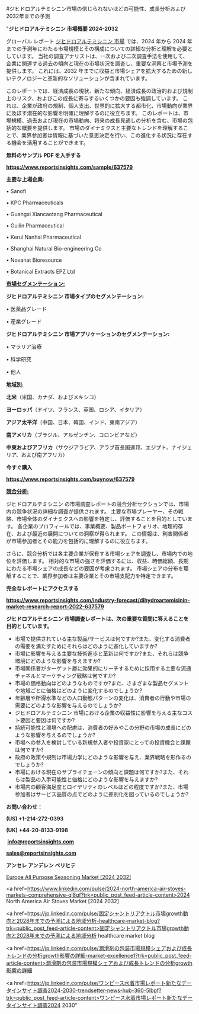 #ジヒドロアルテミシニン市場の信じられないほどの可能性、成長分析および2032年までの予測

"<strong>ジヒドロアルテミシニン 市場概要 2024-2032</strong>

グローバル レポート <a href=https://www.reportsinsights.com/sample/637579>ジヒドロアルテミシニン 市場</a> では、2024 年から 2024 年までの予測年にわたる市場規模とその構成についての詳細な分析と理解を必要としています。 当社の調査アナリストは、一次および二次調査手法を使用して、企業に関連する過去の傾向と現在の市場状況を調査し、重要な洞察と市場予測を提供します。 これには、2032 年までに収益と市場シェアを拡大​​するための新しいテクノロジーと革新的なソリューションが含まれています。

このレポートでは、経済成長の現状、新たな傾向、経済成長の政治的および規制上のリスク、およびこの成長に寄与するいくつかの要因も強調しています。 これは、企業が政府の規制、個人支出、世界的に拡大する都市化、市場動向が業界に及ぼす潜在的な影響を明確に理解するのに役立ちます。 このレポートは、市場規模、過去および現在の市場動向、将来の成長見通しの分析を含む、市場の包括的な概要を提供します。 市場のダイナミクスと主要なトレンドを理解することで、業界参加者は情報に基づいた意思決定を行い、この進化する状況に存在する機会を活用することができます。

<strong><b>無料のサンプル PDF を入手する</b></strong>

<a href=https://www.reportsinsights.com/sample/637579><strong><u>https://www.reportsinsights.com/sample/637579</u></strong></a>

<strong>主要な上場企業:</strong>

• Sanofi

• KPC Pharmaceuticals

• Guangxi Xiancaotang Pharmaceutical

• Guilin Pharmaceutical

• Kerui Nanhai Pharmaceutical

• Shanghai Natural Bio-engineering Co

• Novanat Bioresource

• Botanical Extracts EPZ Ltd

<strong><u>市場セグメンテーション</u></strong><strong><u>:</u></strong>

<strong>ジヒドロアルテミシニン 市場タイプのセグメンテーション:</strong>

• 医薬品グレード

• 産業グレード

<strong>ジヒドロアルテミシニン 市場アプリケーションのセグメンテーション:</strong>

• マラリア治療

• 科学研究

• 他人

<strong><u>地域別</u></strong><strong><u>:</u></strong>

<strong>北米</strong>（米国、カナダ、およびメキシコ）

<strong>ヨーロッパ</strong>（ドイツ、フランス、英国、ロシア、イタリア）

<strong>アジア太平洋</strong>（中国、日本、韓国、インド、東南アジア）

<strong>南アメリカ</strong>（ブラジル、アルゼンチン、コロンビアなど）

<strong>中東およびアフリカ</strong>（サウジアラビア、アラブ首長国連邦、エジプト、ナイジェリア、および南アフリカ）

<strong>今すぐ購入</strong>

<a href=https://www.reportsinsights.com/buynow/637579><strong><u>https://www.reportsinsights.com/buynow/637579</u></strong></a>

<strong><u>競合分析:</u></strong>

ジヒドロアルテミシニン の市場調査レポートの競合分析セクションでは、市場内の競争状況の詳細な調査が提供されます。 主要な市場プレーヤー、その戦略、市場全体のダイナミクスへの影響を特定し、評価することを目的としています。 各企業のプロフィールでは、事業概要、製品ポートフォリオ、地理的存在、および最近の展開についての洞察が得られます。 この情報は、利害関係者が市場参加者とその能力を包括的に理解するのに役立ちます。

さらに、競合分析では各主要企業が保有する市場シェアを調査し、市場内での地位を評価します。 相対的な市場の強さを評価するには、収益、時価総額、長期にわたる市場シェアの成長などの要因が考慮されます。 市場シェアの分布を理解することで、業界参加者は主要企業とその市場支配力を特定できます。

<strong>完全なレポートにアクセスする</strong>

<a href=https://www.reportsinsights.com/industry-forecast/dihydroartemisinin-market-research-report-2022-637579><strong><u><b>https://www.reportsinsights.com/industry-forecast/dihydroartemisinin-market-research-report-2022-637579</b></u></strong></a>

<strong><b>ジヒドロアルテミシニン 市場調査レポートは、次の重要な質問に答えることを目的としています。</b></strong>
<ul>
  <li>市場で提供されている主な製品/サービスは何ですか?また、変化する消費者の需要を満たすためにそれらはどのように進化していますか?</li>
  <li>市場に影響を与える主要な技術進歩と革新は何ですか?また、それらは競争環境にどのような影響を与えますか?</li>
  <li>市場関係者がターゲット層に効果的にリーチするために採用する主要な流通チャネルとマーケティング戦略は何ですか?</li>
  <li>市場の価格動向はどのようなものですか?また、さまざまな製品セグメントや地域ごとに価格はどのように変化するのでしょうか?</li>
  <li>年齢層や所得水準などの人口動態パターンの変化は、消費者の行動や市場の需要にどのような影響を与えるのでしょうか?</li>
  <li>ジヒドロアルテミシニン 市場における企業の収益性に影響を与える主なコスト要因と要因は何ですか?</li>
  <li>持続可能性と環境への配慮は、消費者の好みやこの分野の市場の成長にどのような影響を与えるのでしょうか?</li>
  <li>市場への参入を検討している新規参入者や投資家にとっての投資機会と課題は何ですか?</li>
  <li>政府の政策や規制は市場力学にどのような影響を与え、業界戦略を形作るのでしょうか?</li>
  <li>市場における現在のサプライチェーンの傾向と課題は何ですか?また、それらは製品の入手可能性と価格にどのような影響を与えますか?</li>
  <li>市場内の顧客満足度とロイヤリティのレベルはどの程度ですか?また、市場参加者はサービス品質の点でどのように差別化を図っているのでしょうか?</li>
</ul>
<strong>お問い合わせ：</strong>

<strong>(US) +1-214-272-0393</strong>

<strong>(UK) +44-20-8133-9198</strong>

<strong> </strong><a href=info@reportsinsights.com><strong><u>info@reportsinsights.com</u></strong></a>

<a href=sales@reportsinsights.com><strong><u>sales@reportsinsights.com</u></strong></a>

<strong>アンセレ アンデレン ベリヒテ</strong>

<a href=https://www.linkedin.com/pulse/europe-all-purpose-seasoning-markets-analysis-58gxc/>Europe All Purpose Seasoning Market [2024 2032]</a>

<a href=https://www.linkedin.com/pulse/2024-north-america-air-stoves-markets-comprehensive-ql8gf?trk=public_post_feed-article-content>2024 North America Air Stoves Market [2024 2032]</a>

<a href=https://jp.linkedin.com/pulse/固定シャントリアクトル市場growth動向と2028年までの予測による地域分析-healthcare-market-blog?trk=public_post_feed-article-content>固定シャントリアクトル市場growth動向と2028年までの予測による地域分析 healthcare market blog</a>

<a href=https://jp.linkedin.com/pulse/潤滑剤の包装市場規模シェアおよび成長トレンドの分析growth影響の詳細-market-excellence1?trk=public_post_feed-article-content>潤滑剤の包装市場規模シェアおよび成長トレンドの分析growth影響の詳細</a>

<a href=https://jp.linkedin.com/pulse/ワンピース水着市場レポート新たなデータインサイト調査2024-2030-trendsetter-news-hub-360-5lbpf?trk=public_post_feed-article-content>ワンピース水着市場レポート新たなデータインサイト調査2024 2030</a>"
